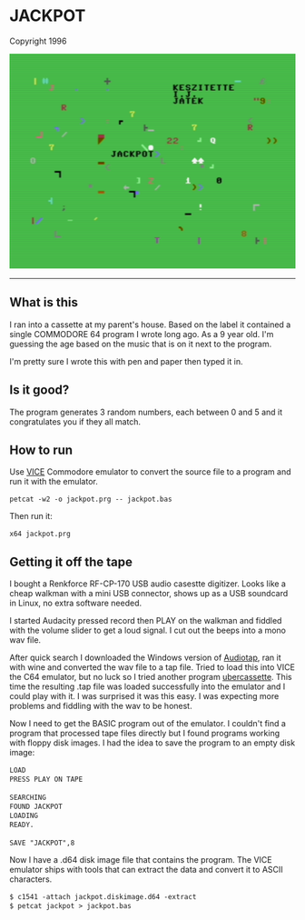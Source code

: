 # JACKPOT
Copyright 1996

![intro screen](imgs/intro.png)

- - - - - -

## What is this

I ran into a cassette at my parent's house. Based on the label it contained a
single COMMODORE 64 program I wrote long ago. As a 9 year old. I'm guessing the
age based on the music that is on it next to the program.


I'm pretty sure I wrote this with pen and paper then typed it in.


## Is it good?

The program generates 3 random numbers, each between 0 and 5 and it
congratulates you if they all match.

## How to run

Use [VICE](https://vice-emu.sourceforge.io/) Commodore emulator to convert the
source file to a program and run it with the emulator.

```
petcat -w2 -o jackpot.prg -- jackpot.bas
```

Then run it:

```
x64 jackpot.prg
```

## Getting it off the tape

I bought a Renkforce RF-CP-170 USB audio casestte digitizer. Looks like a cheap
walkman with a mini USB connector, shows up as a USB soundcard in Linux, no extra
software needed.

I started Audacity pressed record then PLAY on the walkman and fiddled with the
volume slider to get a loud signal. I cut out the beeps into a mono wav file.


After quick search I downloaded the Windows version of
[Audiotap](https://wav-prg.sourceforge.io/audiotap.html ), ran it with wine and
converted the wav file to a tap file. Tried to load this into VICE the C64
emulator, but no luck so I tried another program
[ubercassette](https://github.com/DusteDdk/ubercassette). This time the
resulting .tap file was loaded successfully into the emulator and I could play
with it.  I was surprised it was this easy. I was expecting more problems and fiddling
with the wav to be honest.

Now I need to get the BASIC program out of the emulator. I couldn't find a program that
processed tape files directly but  I found programs working with floppy disk images.
I had the idea to save the program to an empty disk image:

```
LOAD
PRESS PLAY ON TAPE

SEARCHING
FOUND JACKPOT
LOADING
READY.

SAVE "JACKPOT",8
```

Now I have a .d64 disk image file that contains the program. The VICE emulator ships
with tools that can extract the data and convert it to ASCII characters.

```
$ c1541 -attach jackpot.diskimage.d64 -extract
$ petcat jackpot > jackpot.bas
```
